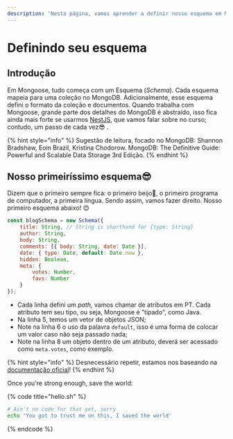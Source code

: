 ```yaml
---
description: 'Nesta página, vamos aprender a definir nosso esquema em Mongoose.'
---
```


# Definindo seu esquema

## Introdução 

Em Mongoose, tudo começa com um Esquema \(_Schema_\). Cada esquema mapeia para uma coleção no MongoDB. Adicionalmente, esse esquema defini o formato da coleção e documentos. Quando trabalha com Mongoose, grande parte dos detalhes do MongoDB é abstraído, isso fica ainda mais forte se usarmos [NestJS](https://docs.nestjs.com/recipes/mongodb), que vamos falar sobre no curso; contudo, um passo de cada vez😎 . 

{% hint style="info" %}
Sugestão de leitura, focado no MongoDB: Shannon Bradshaw, Eoin Brazil, Kristina Chodorow. MongoDB: The Definitive Guide: Powerful and Scalable Data Storage 3rd Edição.
{% endhint %}

## Nosso primeiríssimo esquema😎

Dizem que  o primeiro sempre fica: o primeiro beijo💋, o primeiro programa de computador, a primeira língua. Sendo assim, vamos fazer direito. Nosso primeiro esquema abaixo!  😊



```javascript
const blogSchema = new Schema({
    title: String, // String is shorthand for {type: String}
    author: String,
    body: String,
    comments: [{ body: String, date: Date }],
    date: { type: Date, default: Date.now },
    hidden: Boolean,
    meta: {
        votes: Number,
        favs: Number
    }
});

```

* Cada linha defini um _path,_ vamos chamar de atributos em PT. Cada atributo tem seu tipo, ou seja, Mongoose é "tipado", como Java. 
* Na linha 5, temos um vetor de objetos JSON;
* Note na linha 6 o uso da palavra `default`, isso é uma forma de colocar um valor caso não seja passado nada; 
* Note na linha 8 um objeto dentro de um atributo, deverá ser acessado como `meta.votes`, como exemplo.

{% hint style="info" %}
 Desnecessário repetir, estamos nos baseando na [documentação oficial](https://mongoosejs.com/docs/guide.html)!
{% endhint %}

Once you're strong enough, save the world:

{% code title="hello.sh" %}
```bash
# Ain't no code for that yet, sorry
echo 'You got to trust me on this, I saved the world'
```
{% endcode %}



